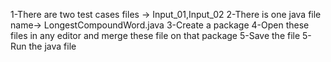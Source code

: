 1-There are two test cases files -> Input_01,Input_02
2-There is one java file name-> LongestCompoundWord.java
3-Create a package
4-Open these files in any editor and merge these file on that package
5-Save the file
5-Run the java file